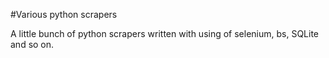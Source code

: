 #Various python scrapers

A little bunch of python scrapers written with using of selenium, bs, SQLite and so on. 
